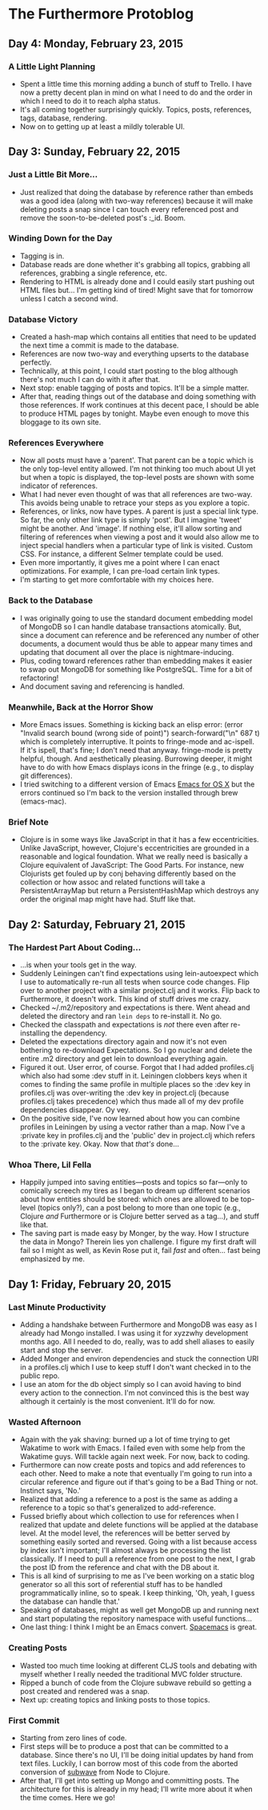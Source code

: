 # The Furthermore Protoblog

## Day 4: Monday, February 23, 2015

### A Little Light Planning
* Spent a little time this morning adding a bunch of stuff to Trello. I have now a pretty decent plan in mind on what I need to do and the order in which I need to do it to reach alpha status.
* It's all coming together surprisingly quickly. Topics, posts, references, tags, database, rendering.
* Now on to getting up at least a mildly tolerable UI.


## Day 3: Sunday, February 22, 2015

### Just a Little Bit More...
* Just realized that doing the database by reference rather than embeds was a good idea (along with two-way references) because it will make deleting posts a snap since I can touch every referenced post and remove the soon-to-be-deleted post's :_id. Boom.

### Winding Down for the Day
* Tagging is in.
* Database reads are done whether it's grabbing all topics, grabbing all references, grabbing a single reference, etc.
* Rendering to HTML is already done and I could easily start pushing out HTML files but... I'm getting kind of tired! Might save that for tomorrow unless I catch a second wind.

### Database Victory
* Created a hash-map which contains all entities that need to be updated the next time a commit is made to the database.
* References are now two-way and everything upserts to the database perfectly.
* Technically, at this point, I could start posting to the blog although there's not much I can do with it after that.
* Next stop: enable tagging of posts and topics. It'll be a simple matter.
* After that, reading things out of the database and doing something with those references. If work continues at this decent pace, I should be able to produce HTML pages by tonight. Maybe even enough to move this bloggage to its own site.

### References Everywhere
* Now all posts must have a 'parent'. That parent can be a topic which is the only top-level entity allowed. I'm not thinking too much about UI yet but when a topic is displayed, the top-level posts are shown with some indicator of references.
* What I had never even thought of was that all references are two-way. This avoids being unable to retrace your steps as you explore a topic.
* References, or links, now have types. A parent is just a special link type. So far, the only other link type is simply 'post'. But I imagine 'tweet' might be another. And 'image'. If nothing else, it'll allow sorting and filtering of references when viewing a post and it would also allow me to inject special handlers when a particular type of link is visited. Custom CSS. For instance, a different Selmer template could be used.
* Even more importantly, it gives me a point where I can enact optimizations. For example, I can pre-load certain link types. 
* I'm starting to get more comfortable with my choices here.

### Back to the Database
* I was originally going to use the standard document embedding model of MongoDB so I can handle database transactions atomically. But, since a document can reference and be referenced any number of other documents, a document would thus be able to appear many times and updating that document all over the place is nightmare-inducing.
* Plus, coding toward references rather than embedding makes it easier to swap out MongoDB for something like PostgreSQL. Time for a bit of refactoring!
* And document saving and referencing is handled.

### Meanwhile, Back at the Horror Show
* More Emacs issues. Something is kicking back an elisp error:
    (error "Invalid search bound (wrong side of point)")
    search-forward("\n" 687 t)
which is completely interruptive. It points to fringe-mode and ac-ispell. If it's ispell, that's fine; I don't need that anyway. fringe-mode is pretty helpful, though. And aesthetically pleasing. Burrowing deeper, it might have to do with how Emacs displays icons in the fringe (e.g., to display git differences).
* I tried switching to a different version of Emacs [Emacs for OS X](http://emacsformacosx.com/) but the errors continued so I'm back to the version installed through brew (emacs-mac).

### Brief Note
* Clojure is in some ways like JavaScript in that it has a few eccentricities. Unlike JavaScript, however, Clojure's eccentricities are grounded in a reasonable and logical foundation. What we really need is basically a Clojure equivalent of JavaScript: The Good Parts. For instance, new Clojurists get fouled up by conj behaving differently based on the collection or how assoc and related functions will take a PersistentArrayMap but return a PersistentHashMap which destroys any order the original map might have had. Stuff like that.


## Day 2: Saturday, February 21, 2015

### The Hardest Part About Coding...
* ...is when your tools get in the way.
* Suddenly Leiningen can't find expectations using lein-autoexpect which I use to automatically re-run all tests when source code changes. Flip over to another project with a similar project.clj and it works. Flip back to Furthermore, it doesn't work. This kind of stuff drives me crazy.
* Checked ~/.m2/repository and expectations is there. Went ahead and deleted the directory and ran `lein deps` to re-install it. No go.
* Checked the classpath and expectations is *not* there even after re-installing the dependency.
* Deleted the expectations directory again and now it's not even bothering to re-download Expectations. So I go nuclear and delete the entire .m2 directory and get lein to download everything again.
* Figured it out. User error,  of course. Forgot that I had added profiles.clj which also had some :dev stuff in it. Leiningen clobbers keys when it comes to finding the same profile in multiple places so the :dev key in profiles.clj was over-writing the :dev key in project.clj (because profiles.clj takes precedence) which thus made all of my dev profile dependencies disappear. Oy vey.
* On the positive side, I've now learned about how you can combine profiles in Leiningen by using a vector rather than a map. Now I've a :private key in profiles.clj and the 'public' dev in project.clj which refers to the :private key. Okay. Now that *that's* done...

### Whoa There, Lil Fella
* Happily jumped into saving entities—posts and topics so far—only to comically screech my tires as I began to dream up different scenarios about how entities should be stored: which ones are allowed to be top-level (topics only?), can a post belong to more than one topic (e.g., Clojure *and* Furthermore or is Clojure better served as a tag...), and stuff like that. 
* The saving part is made easy by Monger, by the way. How I structure the data in Mongo? Therein lies yon challenge. I figure my first draft will fail so I might as well, as Kevin Rose put it, fail *fast* and often... fast being emphasized by me.


## Day 1: Friday, February 20, 2015

### Last Minute Productivity
* Adding a handshake between Furthermore and MongoDB was easy as I already had Mongo installed. I was using it for xyzzwhy development months ago. All I needed to do, really, was to add shell aliases to easily start and stop the server.
* Added Monger and environ dependencies and stuck the connection URI in a profiles.clj which I use to keep stuff I don't want checked in to the public repo.
* I use an atom for the db object simply so I can avoid having to bind every action to the connection. I'm not convinced this is the best way although it certainly is the most convenient. It'll do for now.

### Wasted Afternoon
* Again with the yak shaving: burned up a lot of time trying to get Wakatime to work with Emacs. I failed even with some help from the Wakatime guys. Will tackle again next week. For now, back to coding.
* Furthermore can now create posts and topics and add references to each other. Need to make a note that eventually I'm going to run into a circular reference and figure out if that's going to be a Bad Thing or not. Instinct says, 'No.'
* Realized that adding a reference to a post is the same as adding a reference to a topic so that's generalized to add-reference.
* Fussed briefly about which collection to use for references when I realized that update and delete functions will be applied at the database level. At the model level, the references will be better served by something easily sorted and reversed. Going with a list because access by index isn't important; I'll almost always be processing the list classically. If I need to pull a reference from one post to the next, I grab the post ID from the reference and chat with the DB about it.
* This is all kind of surprising to me as I've been working on a static blog generator so all this sort of referential stuff has to be handled programmatically inline, so to speak. I keep thinking, 'Oh, yeah, I guess the database can handle that.'
* Speaking of databases, might as well get MongoDB up and running next and start populating the repository namespace with useful functions...
* One last thing: I think I might be an Emacs convert. [Spacemacs](https://github.com/syl20bnr/spacemacs) is great.

### Creating Posts
* Wasted too much time looking at different CLJS tools and debating with myself whether I really needed the traditional MVC folder structure.
* Ripped a bunch of code from the Clojure subwave rebuild so getting a post created and rendered was a snap.
* Next up: creating topics and linking posts to those topics.

### First Commit
* Starting from zero lines of code.
* First steps will be to produce a post that can be committed to a database. Since there's no UI, I'll be doing initial updates by hand from text files. Luckily, I can borrow most of this code from the aborted conversion of [subwave](https://www.github.com/akivaschoen/subwave) from Node to Clojure.
* After that, I'll get into setting up Mongo and committing posts. The architecture for this is already in my head; I'll write more about it when the time comes. Here we go!
